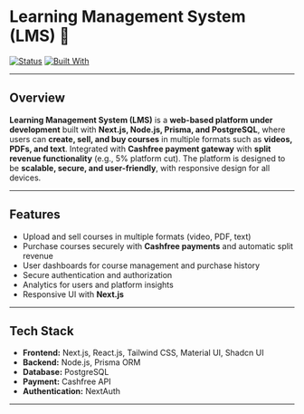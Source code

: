 # Learning Management System (LMS) 🚀

[![Status](https://img.shields.io/badge/status-under%20development-orange)](https://github.com/yourusername/lms)
[![Built With](https://img.shields.io/badge/built%20with-Next.js-61DAFB)](https://nextjs.org/)

---

## Overview

**Learning Management System (LMS)** is a **web-based platform under development** built with **Next.js, Node.js, Prisma, and PostgreSQL**, where users can **create, sell, and buy courses** in multiple formats such as **videos, PDFs, and text**. Integrated with **Cashfree payment gateway** with **split revenue functionality** (e.g., 5% platform cut). The platform is designed to be **scalable, secure, and user-friendly**, with responsive design for all devices.

---

## Features

- Upload and sell courses in multiple formats (video, PDF, text)  
- Purchase courses securely with **Cashfree payments** and automatic split revenue  
- User dashboards for course management and purchase history  
- Secure authentication and authorization  
- Analytics for users and platform insights  
- Responsive UI with **Next.js**  

---

## Tech Stack

- **Frontend:** Next.js, React.js, Tailwind CSS, Material UI, Shadcn UI  
- **Backend:** Node.js, Prisma ORM  
- **Database:** PostgreSQL  
- **Payment:** Cashfree API  
- **Authentication:** NextAuth  

---

